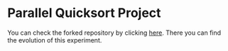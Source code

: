 # Parallel Quicksort Project

You can check the forked repository by clicking [here](https://github.com/pedroernesto00/M2R-ParallelQuicksort). There you can find the evolution of this experiment.